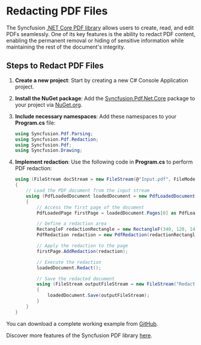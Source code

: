 # Redacting PDF Files

The Syncfusion [.NET Core PDF library](https://www.syncfusion.com/document-processing/pdf-framework/net-core/pdf-library) allows users to create, read, and edit PDFs seamlessly. One of its key features is the ability to redact PDF content, enabling the permanent removal or hiding of sensitive information while maintaining the rest of the document's integrity.

## Steps to Redact PDF Files

1. **Create a new project**: Start by creating a new C# Console Application project.

2. **Install the NuGet package**: Add the [Syncfusion.Pdf.Net.Core](https://www.nuget.org/packages/Syncfusion.Pdf.Net.Core/) package to your project via [NuGet.org](https://www.nuget.org/).

3. **Include necessary namespaces**: Add these namespaces to your **Program.cs** file:

   ```csharp
   using Syncfusion.Pdf.Parsing;
   using Syncfusion.Pdf.Redaction;
   using Syncfusion.Pdf;
   using Syncfusion.Drawing;
   ```

4. **Implement redaction**: Use the following code in **Program.cs** to perform PDF redaction:

   ```csharp
   using (FileStream docStream = new FileStream(@"Input.pdf", FileMode.Open, FileAccess.Read))
   {
       // Load the PDF document from the input stream
       using (PdfLoadedDocument loadedDocument = new PdfLoadedDocument(docStream))
       {
           // Access the first page of the document
           PdfLoadedPage firstPage = loadedDocument.Pages[0] as PdfLoadedPage;

           // Define a redaction area
           RectangleF redactionRectangle = new RectangleF(340, 120, 140, 20);
           PdfRedaction redaction = new PdfRedaction(redactionRectangle);

           // Apply the redaction to the page
           firstPage.AddRedaction(redaction);

           // Execute the redaction
           loadedDocument.Redact();

           // Save the redacted document
           using (FileStream outputFileStream = new FileStream("Redact.pdf", FileMode.Create, FileAccess.ReadWrite))
           {
               loadedDocument.Save(outputFileStream);
           }
       }
   }
   ```

You can download a complete working example from [GitHub](https://github.com/SyncfusionExamples/PDF-Examples/tree/master/Redaction/Removing-sensitive-content-from-the-PDF-document/).

Discover more features of the Syncfusion PDF library [here](https://www.syncfusion.com/document-processing/pdf-framework/net-core).